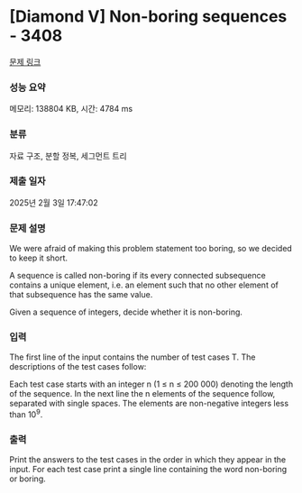# [Diamond V] Non-boring sequences - 3408 

[문제 링크](https://www.acmicpc.net/problem/3408) 

### 성능 요약

메모리: 138804 KB, 시간: 4784 ms

### 분류

자료 구조, 분할 정복, 세그먼트 트리

### 제출 일자

2025년 2월 3일 17:47:02

### 문제 설명

<p>We were afraid of making this problem statement too boring, so we decided to keep it short.</p>

<p>A sequence is called non-boring if its every connected subsequence contains a unique element, i.e. an element such that no other element of that subsequence has the same value.</p>

<p>Given a sequence of integers, decide whether it is non-boring.</p>

### 입력 

 <p>The first line of the input contains the number of test cases T. The descriptions of the test cases follow:</p>

<p>Each test case starts with an integer n (1 ≤ n ≤ 200 000) denoting the length of the sequence. In the next line the n elements of the sequence follow, separated with single spaces. The elements are non-negative integers less than 10<sup>9</sup>.</p>

### 출력 

 <p>Print the answers to the test cases in the order in which they appear in the input. For each test case print a single line containing the word non-boring or boring.</p>


